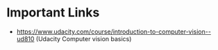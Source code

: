 # Important Links

* https://www.udacity.com/course/introduction-to-computer-vision--ud810 (Udacity Computer vision basics)
